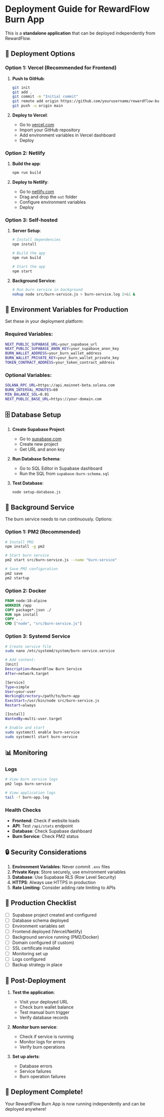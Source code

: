 # Deployment Guide for RewardFlow Burn App

This is a **standalone application** that can be deployed independently from RewardFlow.

## 🚀 Deployment Options

### Option 1: Vercel (Recommended for Frontend)

1. **Push to GitHub**:
   ```bash
   git init
   git add .
   git commit -m "Initial commit"
   git remote add origin https://github.com/yourusername/rewardflow-burn-app.git
   git push -u origin main
   ```

2. **Deploy to Vercel**:
   - Go to [vercel.com](https://vercel.com)
   - Import your GitHub repository
   - Add environment variables in Vercel dashboard
   - Deploy

### Option 2: Netlify

1. **Build the app**:
   ```bash
   npm run build
   ```

2. **Deploy to Netlify**:
   - Go to [netlify.com](https://netlify.com)
   - Drag and drop the `out` folder
   - Configure environment variables
   - Deploy

### Option 3: Self-hosted

1. **Server Setup**:
   ```bash
   # Install dependencies
   npm install
   
   # Build the app
   npm run build
   
   # Start the app
   npm start
   ```

2. **Background Service**:
   ```bash
   # Run burn service in background
   nohup node src/burn-service.js > burn-service.log 2>&1 &
   ```

## 🔧 Environment Variables for Production

Set these in your deployment platform:

### Required Variables:
```bash
NEXT_PUBLIC_SUPABASE_URL=your_supabase_url
NEXT_PUBLIC_SUPABASE_ANON_KEY=your_supabase_anon_key
BURN_WALLET_ADDRESS=your_burn_wallet_address
BURN_WALLET_PRIVATE_KEY=your_burn_wallet_private_key
TOKEN_CONTRACT_ADDRESS=your_token_contract_address
```

### Optional Variables:
```bash
SOLANA_RPC_URL=https://api.mainnet-beta.solana.com
BURN_INTERVAL_MINUTES=60
MIN_BALANCE_SOL=0.01
NEXT_PUBLIC_BASE_URL=https://your-domain.com
```

## 🗄️ Database Setup

1. **Create Supabase Project**:
   - Go to [supabase.com](https://supabase.com)
   - Create new project
   - Get URL and anon key

2. **Run Database Schema**:
   - Go to SQL Editor in Supabase dashboard
   - Run the SQL from `supabase-burn-schema.sql`

3. **Test Database**:
   ```bash
   node setup-database.js
   ```

## 🔄 Background Service

The burn service needs to run continuously. Options:

### Option 1: PM2 (Recommended)
```bash
# Install PM2
npm install -g pm2

# Start burn service
pm2 start src/burn-service.js --name "burn-service"

# Save PM2 configuration
pm2 save
pm2 startup
```

### Option 2: Docker
```dockerfile
FROM node:18-alpine
WORKDIR /app
COPY package*.json ./
RUN npm install
COPY . .
CMD ["node", "src/burn-service.js"]
```

### Option 3: Systemd Service
```bash
# Create service file
sudo nano /etc/systemd/system/burn-service.service

# Add content:
[Unit]
Description=RewardFlow Burn Service
After=network.target

[Service]
Type=simple
User=your-user
WorkingDirectory=/path/to/burn-app
ExecStart=/usr/bin/node src/burn-service.js
Restart=always

[Install]
WantedBy=multi-user.target

# Enable and start
sudo systemctl enable burn-service
sudo systemctl start burn-service
```

## 📊 Monitoring

### Logs
```bash
# View burn service logs
pm2 logs burn-service

# View application logs
tail -f burn-app.log
```

### Health Checks
- **Frontend**: Check if website loads
- **API**: Test `/api/stats` endpoint
- **Database**: Check Supabase dashboard
- **Burn Service**: Check PM2 status

## 🔒 Security Considerations

1. **Environment Variables**: Never commit `.env` files
2. **Private Keys**: Store securely, use environment variables
3. **Database**: Use Supabase RLS (Row Level Security)
4. **HTTPS**: Always use HTTPS in production
5. **Rate Limiting**: Consider adding rate limiting to APIs

## 🚀 Production Checklist

- [ ] Supabase project created and configured
- [ ] Database schema deployed
- [ ] Environment variables set
- [ ] Frontend deployed (Vercel/Netlify)
- [ ] Background service running (PM2/Docker)
- [ ] Domain configured (if custom)
- [ ] SSL certificate installed
- [ ] Monitoring set up
- [ ] Logs configured
- [ ] Backup strategy in place

## 📝 Post-Deployment

1. **Test the application**:
   - Visit your deployed URL
   - Check burn wallet balance
   - Test manual burn trigger
   - Verify database records

2. **Monitor burn service**:
   - Check if service is running
   - Monitor logs for errors
   - Verify burn operations

3. **Set up alerts**:
   - Database errors
   - Service failures
   - Burn operation failures

## 🎉 Deployment Complete!

Your RewardFlow Burn App is now running independently and can be deployed anywhere!
